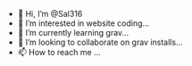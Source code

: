 - 👋 Hi, I’m @Sal316
- 👀 I’m interested in website coding...
- 🌱 I’m currently learning grav...
- 💞️ I’m looking to collaborate on grav installs...
- 📫 How to reach me ...

<!---
Sal316/Sal316 is a ✨ special ✨ repository because its `README.md` (this file) appears on your GitHub profile.
You can click the Preview link to take a look at your changes.
--->
